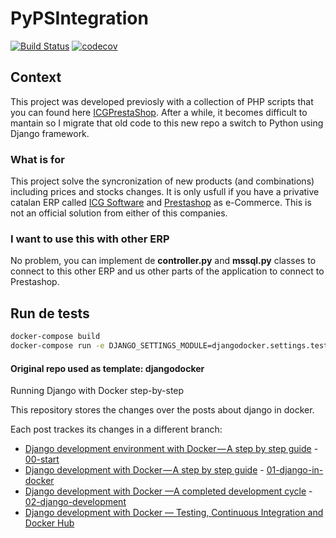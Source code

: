 # PyPSIntegration
[![Build Status](https://travis-ci.org/oriolpiera/dj-icg-prestashop.svg?branch=master)](https://travis-ci.org/oriolpiera/dj-icg-prestashop)
[![codecov](https://codecov.io/gh/oriolpiera/dj-icg-prestashop/branch/master/graph/badge.svg)](https://codecov.io/gh/oriolpiera/dj-icg-prestashop)

## Context

This project was developed previosly with a collection of PHP scripts that you can found here [ICGPrestaShop](https://github.com/oriolpiera/ICGPrestaShop). After a while, it becomes difficult to mantain so I migrate that old code to this new repo a switch to Python using Django framework.

### What is for

This project solve the syncronization of new products (and combinations) including prices and stocks changes. It is only usfull if you have a privative catalan ERP called [ICG Software](https://www.icg.es/en/products/software/) and [Prestashop](https://www.prestashop.com/en) as e-Commerce. This is not an official solution from either of this companies.

### I want to use this with other ERP

No problem, you can implement de **controller.py** and **mssql.py** classes to connect to this other ERP and us other parts of the application to connect to Prestashop.


## Run de tests

```bash
docker-compose build
docker-compose run -e DJANGO_SETTINGS_MODULE=djangodocker.settings.testing --no-deps --rm app bash -c "python manage.py makemigrations; python manage.py migrate; py.test;"
```


#### Original repo used as template: djangodocker

Running Django with Docker step-by-step

This repository stores the changes over the posts about django in docker.

Each post trackes its changes in a different branch:

- [Django development environment with Docker — A step by step guide](https://blog.devartis.com/django-development-environment-with-docker-a-step-by-step-guide-ae234612fa61) - [00-start](https://github.com/devartis/djangodocker/tree/00-start)
- [Django development with Docker — A step by step guide](https://blog.devartis.com/django-development-with-docker-a-step-by-step-guide-525c0d08291) - [01-django-in-docker](https://github.com/devartis/djangodocker/tree/01-django-in-docker)
- [Django development with Docker —A completed development cycle](https://blog.devartis.com/django-development-with-docker-a-completed-development-cycle-7322ad8ba508) - [02-django-development](https://github.com/devartis/djangodocker/tree/02-django-development)
- [Django development with Docker — Testing, Continuous Integration and Docker Hub](https://blog.devartis.com/django-development-with-docker-testing-continuous-integration-and-docker-hub-57038ca19773)

